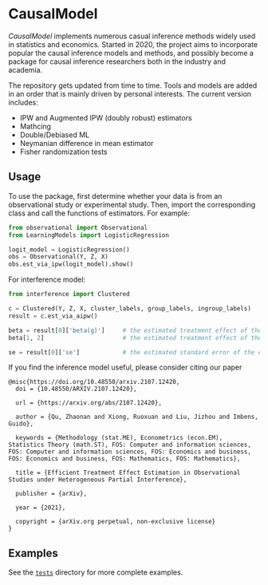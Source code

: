 # CausalModel

*CausalModel* implements numerous casual inference methods widely used in statistics and economics.
Started in 2020, the project aims to incorporate popular the causal inference models and methods, and possibly become a package for causal inference researchers both in the industry and academia.

The repository gets updated from time to time.
Tools and models are added in an order that is mainly driven by personal interests.
The current version includes:

* IPW and Augmented IPW (doubly robust) estimators
* Mathcing
* Double/Debiased ML
* Neymanian difference in mean estimator
* Fisher randomization tests

## Usage

To use the package, first determine whether your data is from an observational study or experimental study.
Then, import the corresponding class and call the functions of estimators.
For example:

```python
from observational import Observational
from LearningModels import LogisticRegression

logit_model = LogisticRegression()
obs = Observational(Y, Z, X)
obs.est_via_ipw(logit_model).show()
```

For interference model:

```python
from interference import Clustered

c = Clustered(Y, Z, X, cluster_labels, group_labels, ingroup_labels)
result = c.est_via_aipw()

beta = result[0]['beta(g)']     # the estimated treatment effect of the first group
beta[1, 2]                      # the estimated treatment effect of the first group when there are 1 treated neighbour in the first group and 2 treated neighbours in the second group

se = result[0]['se']            # the estimated standard error of the estimated treatment effect of the first group
``` 

If you find the inference model useful, please consider citing our paper

```
@misc{https://doi.org/10.48550/arxiv.2107.12420,
  doi = {10.48550/ARXIV.2107.12420},
  
  url = {https://arxiv.org/abs/2107.12420},
  
  author = {Qu, Zhaonan and Xiong, Ruoxuan and Liu, Jizhou and Imbens, Guido},
  
  keywords = {Methodology (stat.ME), Econometrics (econ.EM), Statistics Theory (math.ST), FOS: Computer and information sciences, FOS: Computer and information sciences, FOS: Economics and business, FOS: Economics and business, FOS: Mathematics, FOS: Mathematics},
  
  title = {Efficient Treatment Effect Estimation in Observational Studies under Heterogeneous Partial Interference},
  
  publisher = {arXiv},
  
  year = {2021},
  
  copyright = {arXiv.org perpetual, non-exclusive license}
}
```

## Examples

See the [`tests`](tests) directory for more complete examples.

